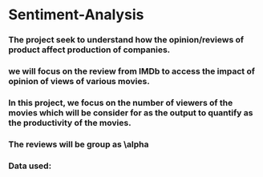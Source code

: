 # Sentiment-Analysis
### The project seek to understand how the opinion/reviews of product affect production of companies.
### we will focus on the review from IMDb to access the impact of opinion of views of various movies.
### In this project, we focus on the number of viewers of the movies which will be consider for as the output to quantify as the productivity of the movies.
### The reviews will be group as \alpha 
### Data used: 
